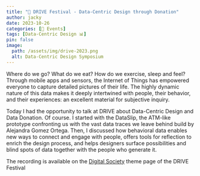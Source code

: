 ```yaml
---
title: "📅 DRIVE Festival - Data-Centric Design through Donation"
author: jacky
date: 2023-10-26
categories: [📅 Events]
tags: [Data-Centric Design 📊]
pin: false
image:
  path: /assets/img/drive-2023.png
  alt: Data-Centric Design Symposium
---
```


Where do we go? What do we eat? How do we exercise, sleep and feel? Through mobile apps and sensors, the Internet of Things has empowered everyone to capture detailed pictures of their life. The highly dynamic nature of this data makes it deeply intertwined with people, their behavior, and their experiences: an excellent material for subjective inquiry.

Today I had the opportunity to talk at DRIVE about Data-Centric Design and Data Donation. Of course. I started with the DataSlip, the  ATM-like prototype confronting us with the vast data traces we leave behind build by Alejandra Gomez Ortega. Then, I discussed how behavioral data enables new ways to connect and engage with people, offers tools for reflection to enrich the design process, and helps designers surface possibilities and blind spots of data together with the people who generate it.

The recording is available on the [Digital Society](https://www.clicknl.nl/digital-society/) theme page of the DRIVE Festival
